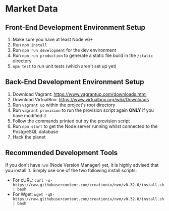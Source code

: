 # Market Data

## Front-End Development Environment Setup

1. Make sure you have at least Node v6+
2. Run `npm install`
3. Run `npm run development` for the dev environment
4. Run `npm run production` to generate a static file build in the `/static` directory
5. `npm test` to run unit tests (which aren't set up yet)

## Back-End Development Environment Setup

1. Download Vagrant: https://www.vagrantup.com/downloads.html
2. Download VirtualBox: https://www.virtualbox.org/wiki/Downloads
3. Run `vagrant up` within the project's root directory
4. Run `vagrant provision` to run the provision script again **ONLY** if you have modified it
5. Follow the commands printed out by the provision script
6. Run `npm start` to get the Node server running whilst connected to the PostgreSQL database
7. Hack the planet

## Recommended Development Tools

If you don't have `nvm` (Node Version Manager) yet, it is highly advised that you install it. Simply use one of the two following install scripts:

- For cURL: `curl -o- https://raw.githubusercontent.com/creationix/nvm/v0.32.0/install.sh | bash`
- For Wget: `wget -qO- https://raw.githubusercontent.com/creationix/nvm/v0.32.0/install.sh | bash`
